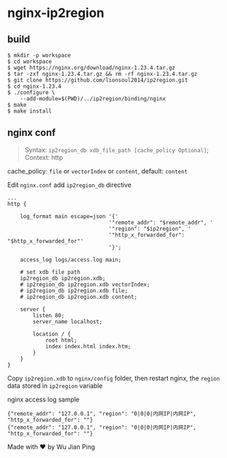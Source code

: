 # nginx-ip2region

## build

```shell
$ mkdir -p workspace
$ cd workspace
$ wget https://nginx.org/download/nginx-1.23.4.tar.gz
$ tar -zxf nginx-1.23.4.tar.gz && rm -rf nginx-1.23.4.tar.gz
$ git clone https://github.com/lionsoul2014/ip2region.git
$ cd nginx-1.23.4
$ ./configure \
    --add-module=$(PWD)/../ip2region/binding/nginx
$ make
$ make install
```

## nginx conf

> Syntax:  `ip2region_db xdb_file_path [cache_policy Optional]`;
> Context: http

cache_policy: `file` or `vectorIndex` or `content`, default: `content`

Edit `nginx.conf` add `ip2region_db` directive

```nginx
...
http {

    log_format main escape=json '{'
                                '"remote_addr": "$remote_addr", '
                                '"region": "$ip2region", '
                                '"http_x_forwarded_for": "$http_x_forwarded_for"'
                                '}';

    access_log logs/access.log main;

    # set xdb file path
    ip2region_db ip2region.xdb;
    # ip2region_db ip2region.xdb vectorIndex;
    # ip2region_db ip2region.xdb file;
    # ip2region_db ip2region.xdb content;

    server {
        listen 80;
        server_name localhost;

        location / {
            root html;
            index index.html index.htm;
        }
    }
}

```

Copy `ip2region.xdb` to `nginx/config` folder, then restart nginx, the `region` data stored in `ip2region` variable

nginx access log sample

```log
{"remote_addr": "127.0.0.1", "region": "0|0|0|内网IP|内网IP", "http_x_forwarded_for": ""}
{"remote_addr": "127.0.0.1", "region": "0|0|0|内网IP|内网IP", "http_x_forwarded_for": ""}

```

Made with ♥ by Wu Jian Ping
